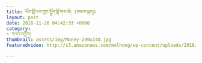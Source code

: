 ```yaml
---
title: ཡོང་སྒོ་ལས་ཀྱང་སྤྱོད་སྒོ་གལ་ཆེ། (ཁམས་སྐད།)
layout: post
date: 2018-11-26 04:42:33 +0000
category:
- དཔལ་འབྱོར།
thumbnail: assets/img/Money-249x140.jpg
featuredvideo: http://s3.amazonaws.com/melhong/wp-content/uploads/2018/11/22113344/Kham-Kay.mp4

---
```

